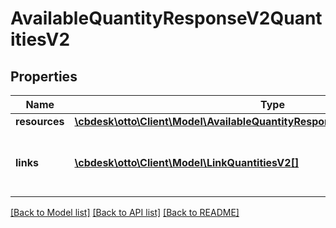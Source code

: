 # AvailableQuantityResponseV2QuantitiesV2

## Properties
Name | Type | Description | Notes
------------ | ------------- | ------------- | -------------
**resources** | [**\cbdesk\otto\Client\Model\AvailableQuantityResponseV2QuantitiesV2Resources**](AvailableQuantityResponseV2QuantitiesV2Resources.md) |  | 
**links** | [**\cbdesk\otto\Client\Model\LinkQuantitiesV2[]**](LinkQuantitiesV2.md) | contains links to prev, self and next page url&#x27;s | 

[[Back to Model list]](../../README.md#documentation-for-models) [[Back to API list]](../../README.md#documentation-for-api-endpoints) [[Back to README]](../../README.md)

